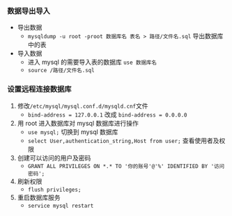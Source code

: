 ### 数据导出导入

* 导出数据
    * `mysqldump -u root -proot 数据库名 表名 > 路径/文件名.sql` 导出数据库中的表
* 导入数据
    * 进入 mysql 的需要导入表的数据库 `use 数据库名`
    * `source /路径/文件名.sql`

### 设置远程连接数据库

1. 修改`/etc/mysql/mysql.conf.d/mysqld.cnf`文件
    * `bind-address = 127.0.0.1` 改成 `bind-address = 0.0.0.0`
2. 用 root 进入数据库对 mysql 数据库进行操作
    * `use mysql;` 切换到 mysql 数据库
    * `select User,authentication_string,Host from user;` 查看使用者及权限
3. 创建可以访问的用户及密码
    * `GRANT ALL PRIVILEGES ON *.* TO '你的账号'@'%' IDENTIFIED BY '访问密码';`
4. 刷新权限
    * `flush privileges;`
5. 重启数据库服务
    * `service mysql restart`